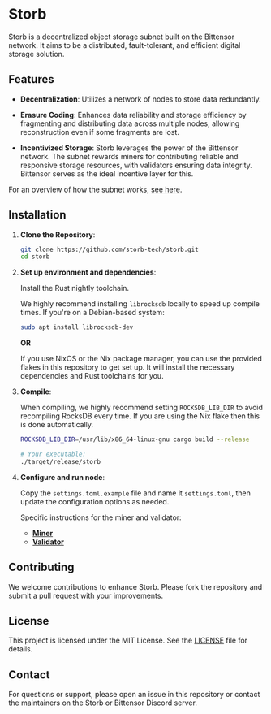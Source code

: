 # Storb

Storb is a decentralized object storage subnet built on the Bittensor network. It aims to be a distributed, fault-tolerant, and efficient digital storage solution.

## Features

- **Decentralization**: Utilizes a network of nodes to store data redundantly.

- **Erasure Coding**: Enhances data reliability and storage efficiency by fragmenting and distributing data across multiple nodes, allowing reconstruction even if some fragments are lost.

- **Incentivized Storage**: Storb leverages the power of the Bittensor network. The subnet rewards miners for contributing reliable and responsive storage resources, with validators ensuring data integrity. Bittensor serves as the ideal incentive layer for this.

For an overview of how the subnet works, [see here](docs/overview.md).

## Installation

1. **Clone the Repository**:

   ```bash
   git clone https://github.com/storb-tech/storb.git
   cd storb
   ```

2. **Set up environment and dependencies**:

   Install the Rust nightly toolchain.

   We highly recommend installing `librocksdb` locally to speed up compile times. If you're on a Debian-based system:

   ```bash
   sudo apt install librocksdb-dev
   ```

   **OR**

   If you use NixOS or the Nix package manager, you can use the provided flakes in this repository to get set up. It will install the necessary dependencies and Rust toolchains for you.

3. **Compile**:

   When compiling, we highly recommend setting `ROCKSDB_LIB_DIR` to avoid recompiling RocksDB every time. If you are using the Nix flake then this is done automatically.

   ```bash
   ROCKSDB_LIB_DIR=/usr/lib/x86_64-linux-gnu cargo build --release

   # Your executable:
   ./target/release/storb
   ```

4. **Configure and run node**:

   Copy the `settings.toml.example` file and name it `settings.toml`, then update the configuration options as needed.

   Specific instructions for the miner and validator:

   - [**Miner**](docs/miner.md)
   - [**Validator**](docs/validator.md)

## Contributing

We welcome contributions to enhance Storb. Please fork the repository and submit a pull request with your improvements.

## License

This project is licensed under the MIT License. See the [LICENSE](./LICENSE) file for details.

## Contact

For questions or support, please open an issue in this repository or contact the maintainers on the Storb or Bittensor Discord server.
